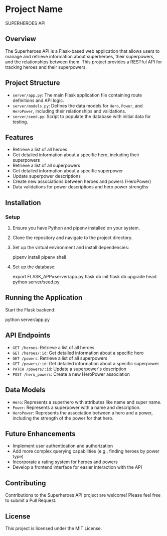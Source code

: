 #  Project Name
SUPERHEROES API

## Overview
The Superheroes API is a Flask-based web application that allows users to manage and retrieve information about superheroes, their superpowers, and the relationships between them. This project provides a RESTful API for tracking heroes and their superpowers.

## Project Structure
- `server/app.py`: The main Flask application file containing route definitions and API logic.
- `server/models.py`: Defines the data models for `Hero`, `Power`, and `HeroPower`, including their relationships and validations.
- `server/seed.py`: Script to populate the database with initial data for testing.

## Features
- Retrieve a list of all heroes
- Get detailed information about a specific hero, including their superpowers
- Retrieve a list of all superpowers
- Get detailed information about a specific superpower
- Update superpower descriptions
- Create new associations between heroes and powers (HeroPower)
- Data validations for power descriptions and hero power strengths

## Installation

### Setup
1. Ensure you have Python and pipenv installed on your system.
2. Clone the repository and navigate to the project directory.
3. Set up the virtual environment and install dependencies:
   
   pipenv install
   pipenv shell
   
4. Set up the database:
   
   export FLASK_APP=server/app.py
   flask db init
   flask db upgrade head
   python server/seed.py
   

## Running the Application
Start the Flask backend:

python server/app.py



## API Endpoints
- `GET /heroes`: Retrieve a list of all heroes
- `GET /heroes/:id`: Get detailed information about a specific hero
- `GET /powers`: Retrieve a list of all superpowers
- `GET /powers/:id`: Get detailed information about a specific superpower
- `PATCH /powers/:id`: Update a superpower's description
- `POST /hero_powers`: Create a new HeroPower association

## Data Models
- `Hero`: Represents a superhero with attributes like name and super name.
- `Power`: Represents a superpower with a name and description.
- `HeroPower`: Represents the association between a hero and a power, including the strength of the power for that hero.


## Future Enhancements
- Implement user authentication and authorization
- Add more complex querying capabilities (e.g., finding heroes by power type)
- Incorporate a rating system for heroes and powers
- Develop a frontend interface for easier interaction with the API

## Contributing
Contributions to the Superheroes API project are welcome! Please feel free to submit a Pull Request.

## License
This project is licensed under the MIT License.